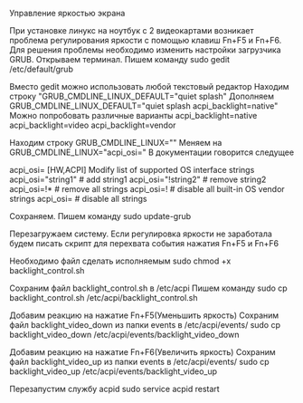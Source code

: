 Управление яркостью экрана

При установке линукс на ноутбук с 2 видеокартами возникает проблема регулирования яркости с помощью клавиш Fn+F5 и Fn+F6.
Для решения проблемы необходимо изменить настройки загрузчика GRUB.
Открываем терминал.
Пишем команду
sudo gedit /etc/default/grub

Вместо gedit можно использовать любой текстовый редактор
Находим строку "GRUB_CMDLINE_LINUX_DEFAULT="quiet splash"
Дополняем GRUB_CMDLINE_LINUX_DEFAULT="quiet splash acpi_backlight=native"
Можно попробовать различные варианты
acpi_backlight=native
acpi_backlight=video
acpi_backlight=vendor

Находим строку GRUB_CMDLINE_LINUX=""
Меняем на GRUB_CMDLINE_LINUX="acpi_osi="
В документации говорится следущее

acpi_osi=       [HW,ACPI] Modify list of supported OS interface strings
                        acpi_osi="string1"      # add string1
                        acpi_osi="!string2"     # remove string2
                        acpi_osi=!*             # remove all strings
                        acpi_osi=!              # disable all built-in OS vendor
                                                  strings
                        acpi_osi=               # disable all strings

Сохраняем.
Пишем команду 
sudo update-grub

Перезагружаем систему.
Если регулировка яркости не заработала будем писать скрипт для перехвата события нажатия Fn+F5 и Fn+F6
 
Необходимо файл сделать исполняемым 
sudo chmod +x backlight_control.sh

Сохраним файл backlight_control.sh в /etc/acpi
Пишем команду
sudo cp backlight_control.sh /etc/acpi/backlight_control.sh

Добавим реакцию на нажатие Fn+F5(Уменьшить яркость)
Сохраним файл backlight_video_down из папки events в /etc/acpi/events/
sudo cp backlight_video_down /etc/acpi/events/backlight_video_down

Добавим реакцию на нажатие Fn+F6(Увеличить яркость)
Сохраним файл backlight_video_up из папки events в /etc/acpi/events/
sudo cp backlight_video_up /etc/acpi/events/backlight_video_up

Перезапустим службу acpid
sudo service acpid restart 



